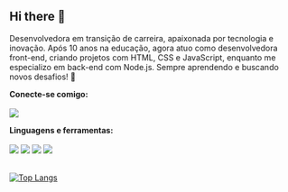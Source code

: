 ## Hi there 👋

Desenvolvedora em transição de carreira, apaixonada por tecnologia e inovação. Após 10 anos na educação, agora atuo como desenvolvedora front-end, criando projetos com HTML, CSS e JavaScript, enquanto me especializo em back-end com Node.js. Sempre aprendendo e buscando novos desafios! 🚀

<strong>Conecte-se comigo:</strong>
<br>
<br>
<a href="https://www.linkedin.com/in/deborahonorato" target="_blank"><img src="https://img.shields.io/badge/LinkedIn-0077B5?style=for-the-badge&logo=linkedin&logoColor=white" /> </a>

<strong> Linguagens e ferramentas:</strong>
<br>
<br>
<img src="https://img.shields.io/badge/HTML-239120?style=for-the-badge&logo=html5&logoColor=white" />
<img src="https://img.shields.io/badge/CSS-239120?&style=for-the-badge&logo=css3&logoColor=white" />
<img src="https://img.shields.io/badge/JavaScript-F7DF1E?style=for-the-badge&logo=javascript&logoColor=black" />
<img src="https://img.shields.io/badge/Node.js-43853D?style=for-the-badge&logo=node.js&logoColor=white" />
<br>
<br>

[![Top Langs](https://github-readme-stats.vercel.app/api/top-langs/?username=DeboraHonorato)](https://github.com/anuraghazra/github-readme-stats)
